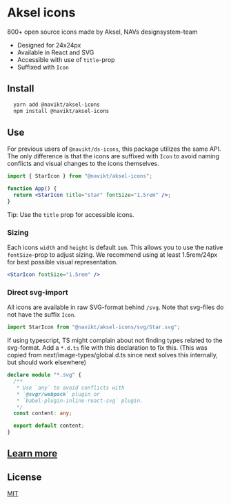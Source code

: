# Aksel icons

800+ open source icons made by Aksel, NAVs designsystem-team

- Designed for 24x24px
- Available in React and SVG
- Accessible with use of `title`-prop
- Suffixed with `Icon`

## Install

```bash
  yarn add @navikt/aksel-icons
  npm install @navikt/aksel-icons
```

## Use

For previous users of `@navikt/ds-icons`, this package utilizes the same API. The only difference is that the icons are suffixed with `Icon` to avoid naming conflicts and visual changes to the icons themselves.

```jsx
import { StarIcon } from "@navikt/aksel-icons";

function App() {
  return <StarIcon title="star" fontSize="1.5rem" />;
}
```

Tip: Use the `title` prop for accessible icons.

### Sizing

Each icons `width` and `height` is default `1em`. This allows you to use the native `fontSize`-prop to adjust sizing. We recommend using at least 1.5rem/24px for best possible visual representation.

```jsx
<StarIcon fontSize="1.5rem" />
```

### Direct svg-import

All icons are available in raw SVG-format behind `/svg`. Note that svg-files do not have the suffix `Icon`.

```js
import StarIcon from "@navikt/aksel-icons/svg/Star.svg";
```

If using typescript, TS might complain about not finding types related to the svg-format. Add a `*.d.ts` file with this declaration to fix this. (This was copied from next/image-types/global.d.ts since next solves this internally, but should work elsewhere)

```ts
declare module "*.svg" {
  /**
   * Use `any` to avoid conflicts with
   * `@svgr/webpack` plugin or
   * `babel-plugin-inline-react-svg` plugin.
   */
  const content: any;

  export default content;
}
```

## [Learn more](https://aksel.nav.no/ikoner)

## License

[MIT](https://github.com/navikt/aksel/blob/main/LICENSE)
